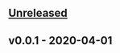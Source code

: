 <a name="unreleased"></a>
## [Unreleased]


<a name="v0.0.1"></a>
## v0.0.1 - 2020-04-01

[Unreleased]: https://github.com/amanibhavam/homedir/compare/v0.0.1...HEAD

